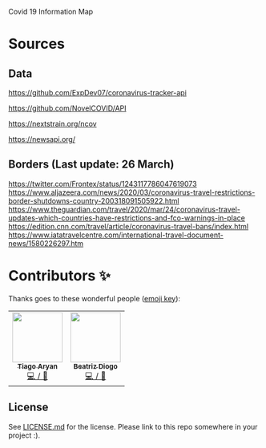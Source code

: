 Covid 19 Information Map

# Sources

## Data

https://github.com/ExpDev07/coronavirus-tracker-api

https://github.com/NovelCOVID/API

https://nextstrain.org/ncov

https://newsapi.org/

## Borders (Last update: 26 March)

https://twitter.com/Frontex/status/1243117786047619073
https://www.aljazeera.com/news/2020/03/coronavirus-travel-restrictions-border-shutdowns-country-200318091505922.html
https://www.theguardian.com/travel/2020/mar/24/coronavirus-travel-updates-which-countries-have-restrictions-and-fco-warnings-in-place
https://edition.cnn.com/travel/article/coronavirus-travel-bans/index.html
https://www.iatatravelcentre.com/international-travel-document-news/1580226297.htm

# Contributors ✨

Thanks goes to these wonderful people ([emoji key](https://allcontributors.org/docs/en/emoji-key)):

<!-- ALL-CONTRIBUTORS-LIST:START - Do not remove or modify this section -->
<!-- prettier-ignore-start -->
<!-- markdownlint-disable -->
<table>
  <tr>
    <td align="center"><a href="https://github.com/ExpDev07"><img src="https://avatars3.githubusercontent.com/u/9062560?v=4" width="100px;" alt=""/><br /><sub><b>Tiago Aryan</b></sub></a><br /><a href="https://github.com/TiagoAryan/covid19-map/commits?author=TiagoAryan" title="Code / Maintenance">💻 / 🚧</a></td>
    <td align="center"><a href="https://github.com/bjarkimg"><img src="https://avatars2.githubusercontent.com/u/12899358?v=4" width="100px;" alt=""/><br /><sub><b>Beatriz Diogo</b></sub></a><br /><a href="https://github.com/TiagoAryan/covid19-map/commits?author=BDiogo" title="Code / Design">💻 / 🎨</a></td>
    
  </tr>
</table>

<!-- markdownlint-enable -->
<!-- prettier-ignore-end -->

<!-- ALL-CONTRIBUTORS-LIST:END -->

## License

See [LICENSE.md](LICENSE.md) for the license. Please link to this repo somewhere in your project :).

